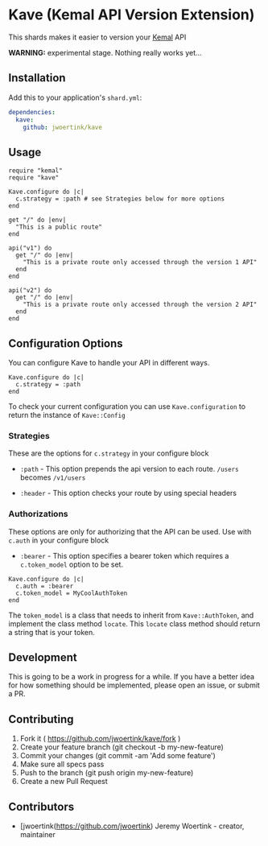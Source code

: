# Kave (Kemal API Version Extension)

This shards makes it easier to version your [Kemal](http://kemalcr.com/) API

**WARNING:** experimental stage. Nothing really works yet...

## Installation


Add this to your application's `shard.yml`:

```yaml
dependencies:
  kave:
    github: jwoertink/kave
```


## Usage


```crystal
require "kemal"
require "kave"

Kave.configure do |c|
  c.strategy = :path # see Strategies below for more options
end

get "/" do |env|
  "This is a public route"
end

api("v1") do
  get "/" do |env|
    "This is a private route only accessed through the version 1 API"
  end
end

api("v2") do
  get "/" do |env|
    "This is a private route only accessed through the version 2 API"
  end
end
```

## Configuration Options

You can configure Kave to handle your API in different ways.

```crystal
Kave.configure do |c|
  c.strategy = :path
end
```

To check your current configuration you can use `Kave.configuration` to return the instance of `Kave::Config`

### Strategies

These are the options for `c.strategy` in your configure block

* `:path` - This option prepends the api version to each route. `/users` becomes `/v1/users`

* `:header` - This option checks your route by using special headers


### Authorizations
These options are only for authorizing that the API can be used. Use with `c.auth` in your configure block

* `:bearer` - This option specifies a bearer token which requires a `c.token_model` option to be set.

```crystal
Kave.configure do |c|
  c.auth = :bearer
  c.token_model = MyCoolAuthToken
end
```

The `token_model` is a class that needs to inherit from `Kave::AuthToken`, and implement the class method `locate`. This `locate` class method should return a string that is your token.

## Development

This is going to be a work in progress for a while. If you have a better idea for how something should be implemented, please open an issue, or submit a PR.

## Contributing

1. Fork it ( https://github.com/jwoertink/kave/fork )
2. Create your feature branch (git checkout -b my-new-feature)
3. Commit your changes (git commit -am 'Add some feature')
4. Make sure all specs pass
5. Push to the branch (git push origin my-new-feature)
6. Create a new Pull Request

## Contributors

- [jwoertink(https://github.com/jwoertink) Jeremy Woertink - creator, maintainer
